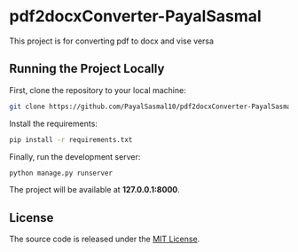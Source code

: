 # pdf2docxConverter-PayalSasmal
This project is for converting pdf to docx and vise versa

## Running the Project Locally

First, clone the repository to your local machine:

```bash
git clone https://github.com/PayalSasmal10/pdf2docxConverter-PayalSasmal.git
```

Install the requirements:

```bash
pip install -r requirements.txt
```

Finally, run the development server:

```bash
python manage.py runserver
```

The project will be available at **127.0.0.1:8000**.


## License

The source code is released under the [MIT License](https://github.com/PayalSasmal10/pdf2docxConverter-PayalSasmal/blob/main/LICENSE).